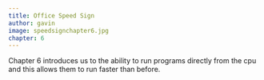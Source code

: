 ```yaml
---
title: Office Speed Sign
author: gavin
image: speedsignchapter6.jpg
chapter: 6
---
```

Chapter 6 introduces us to the ability to run programs directly from the cpu and this allows them to run faster than before.